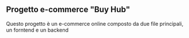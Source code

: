 Progetto e-commerce "Buy Hub"
-
Questo progetto è un e-commerce online composto da due file principali, un forntend e un backend

